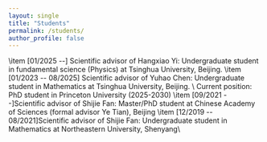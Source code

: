 ```yaml
---
layout: single
title: "Students"
permalink: /students/
author_profile: false
---
```


\item [01/2025 --] Scientific advisor of Hangxiao Yi: Undergraduate student in fundamental science (Physics) at Tsinghua University, Beijing.
 \item [01/2023 -- 08/2025] Scientific advisor of Yuhao Chen: Undergraduate student in Mathematics at Tsinghua University, Beijing. \\ 
 Current position: PhD student in Princeton University (2025-2030)
 \item [09/2021 --]Scientific advisor of Shijie Fan: Master/PhD student at Chinese Academy of Sciences (formal advisor Ye Tian), Beijing
 \item [12/2019 -- 08/2021]Scientific advisor of Shijie Fan: Undergraduate student in Mathematics at Northeastern University, Shenyang\\
